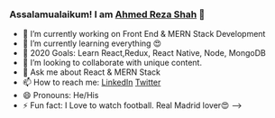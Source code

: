 ### Assalamualaikum! I am [Ahmed Reza Shah](https://reza-portfolio.netlify.app/) 👋

- 🔭 I’m currently working on Front End & MERN Stack Development
- 🌱 I’m currently learning everything 😍
- 🥅 2020 Goals: Learn React,Redux, React Native, Node, MongoDB
- 👯 I’m looking to collaborate with unique content.
- 💬 Ask me about React & MERN Stack
- 📫 How to reach me:  [LinkedIn](https://www.linkedin.com/in/ahmed-reza-shah/)  [Twitter](https://twitter.com/ahmedrezashah)
- 😄 Pronouns: He/His
- ⚡ Fun fact: I Love to watch football. Real Madrid lover😍
-->
